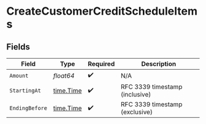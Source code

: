 # CreateCustomerCreditScheduleItems


## Fields

| Field                                     | Type                                      | Required                                  | Description                               |
| ----------------------------------------- | ----------------------------------------- | ----------------------------------------- | ----------------------------------------- |
| `Amount`                                  | *float64*                                 | :heavy_check_mark:                        | N/A                                       |
| `StartingAt`                              | [time.Time](https://pkg.go.dev/time#Time) | :heavy_check_mark:                        | RFC 3339 timestamp (inclusive)            |
| `EndingBefore`                            | [time.Time](https://pkg.go.dev/time#Time) | :heavy_check_mark:                        | RFC 3339 timestamp (exclusive)            |